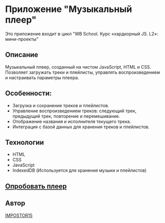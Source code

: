 # Приложение "Музыкальный плеер"
Это приложение входит в цикл "WB School. Курс «хардкорный JS. L2»: мини-проекты"

## Описание
Музыкальный плеер, созданный на чистом JavaScript, HTML и CSS. Позволяет загружать треки и плейлисты, управлять воспроизведением и настраивать параметры плеера.

## Особенности:
- Загрузка и сохранение треков и плейлистов.
- Управление воспроизведением треков: следующий трек, предыдущий трек, повторение и перемешивание.
- Отображение названия и исполнителя текущего трека.
- Интеграция с базой данных для хранения треков и плейлистов.

## Технологии
- HTML
- CSS
- JavaScript
- IndexedDB (Используется для хранения музыки и плейлистов)

## [Опробовать плеер](https://orange-music-player.netlify.app/)


## Автор

[IMPOSTOR15](https://github.com/IMPOSTOR15)